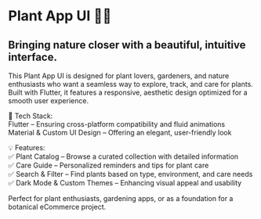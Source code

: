 # Plant App UI 🌿✨ </br>

## Bringing nature closer with a beautiful, intuitive interface. </br>

This Plant App UI is designed for plant lovers, gardeners, and nature enthusiasts who want a seamless way to explore, track, and care for plants. Built with Flutter, it features a responsive, aesthetic design optimized for a smooth user experience.</br>

🚀 Tech Stack:</br>
Flutter – Ensuring cross-platform compatibility and fluid animations </br>
Material & Custom UI Design – Offering an elegant, user-friendly look </br>

💡 Features: </br>
✅ Plant Catalog – Browse a curated collection with detailed information </br>
✅ Care Guide – Personalized reminders and tips for plant care </br>
✅ Search & Filter – Find plants based on type, environment, and care needs </br>
✅ Dark Mode & Custom Themes – Enhancing visual appeal and usability</br>

Perfect for plant enthusiasts, gardening apps, or as a foundation for a botanical eCommerce project.
